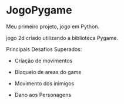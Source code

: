 # JogoPygame

Meu primeiro projeto, jogo em Python.

jogo 2d criado utilizando a biblioteca Pygame.

Principais Desafios Superados:

* Criação de movimentos

* Bloqueio de areas do game
 
* Movimento dos inimigos

* Dano aos Personagens
